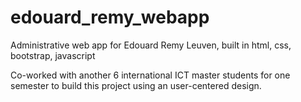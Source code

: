 # edouard_remy_webapp
Administrative web app for Edouard Remy Leuven, built in html, css, bootstrap, javascript

Co-worked with another 6 international ICT master students for one semester to build this project using an user-centered design.

